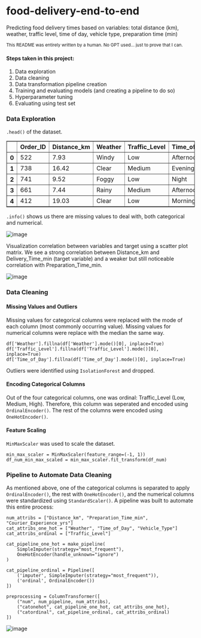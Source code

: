 # food-delivery-end-to-end
Predicting food delivery times based on variables: total distance (km), weather, traffic level, time of day, vehicle type, preparation time (min)

<sub>This README was entirely written by a human. No GPT used... just to prove that I can.</sub>

#### Steps taken in this project: 
1. Data exploration
2. Data cleaning
3. Data transformation pipeline creation
4. Training and evaluating models (and creating a pipeline to do so)
5. Hyperparameter tuning
6. Evaluating using test set

### Data Exploration

`.head()` of the dataset. 

<div>
<table border="1" class="dataframe">
  <thead>
    <tr style="text-align: right;">
      <th></th>
      <th>Order_ID</th>
      <th>Distance_km</th>
      <th>Weather</th>
      <th>Traffic_Level</th>
      <th>Time_of_Day</th>
      <th>Vehicle_Type</th>
      <th>Preparation_Time_min</th>
      <th>Courier_Experience_yrs</th>
      <th>Delivery_Time_min</th>
    </tr>
  </thead>
  <tbody>
    <tr>
      <th>0</th>
      <td>522</td>
      <td>7.93</td>
      <td>Windy</td>
      <td>Low</td>
      <td>Afternoon</td>
      <td>Scooter</td>
      <td>12</td>
      <td>1.0</td>
      <td>43</td>
    </tr>
    <tr>
      <th>1</th>
      <td>738</td>
      <td>16.42</td>
      <td>Clear</td>
      <td>Medium</td>
      <td>Evening</td>
      <td>Bike</td>
      <td>20</td>
      <td>2.0</td>
      <td>84</td>
    </tr>
    <tr>
      <th>2</th>
      <td>741</td>
      <td>9.52</td>
      <td>Foggy</td>
      <td>Low</td>
      <td>Night</td>
      <td>Scooter</td>
      <td>28</td>
      <td>1.0</td>
      <td>59</td>
    </tr>
    <tr>
      <th>3</th>
      <td>661</td>
      <td>7.44</td>
      <td>Rainy</td>
      <td>Medium</td>
      <td>Afternoon</td>
      <td>Scooter</td>
      <td>5</td>
      <td>1.0</td>
      <td>37</td>
    </tr>
    <tr>
      <th>4</th>
      <td>412</td>
      <td>19.03</td>
      <td>Clear</td>
      <td>Low</td>
      <td>Morning</td>
      <td>Bike</td>
      <td>16</td>
      <td>5.0</td>
      <td>68</td>
    </tr>
  </tbody>
</table>
</div>

`.info()` shows us there are missing values to deal with, both categorical and numerical. 

![image](https://github.com/user-attachments/assets/517d9f24-770f-4413-bed3-e7daca85f7a2)

Visualization correlation between variables and target using a scatter plot matrix. We see a strong correlation between Distance_km and Delivery_Time_min (target variable) and a weaker but still noticeable correlation with Preparation_Time_min.

![image](https://github.com/user-attachments/assets/c0b2179d-a085-4ffd-bffb-e96442e3b612)

### Data Cleaning

#### Missing Values and Outliers

Missing values for categorical columns were replaced with the mode of each column (most commonly occurring value). Missing values for numerical columns were replace with the median the same way.

```
df['Weather'].fillna(df['Weather'].mode()[0], inplace=True)
df['Traffic_Level'].fillna(df['Traffic_Level'].mode()[0], inplace=True)
df['Time_of_Day'].fillna(df['Time_of_Day'].mode()[0], inplace=True)
```

Outliers were identified using `IsolationForest` and dropped.

#### Encoding Categorical Columns

Out of the four categorical columns, one was ordinal: Traffic_Level (Low, Medium, High). Therefore, this column was seperated and encoded using `OrdinalEncoder()`. The rest of the columns were encoded using `OneHotEncoder()`.

#### Feature Scaling

`MinMaxScaler` was used to scale the dataset. 

```
min_max_scaler = MinMaxScaler(feature_range=(-1, 1))
df_num_min_max_scaled = min_max_scaler.fit_transform(df_num)
```

### Pipeline to Automate Data Cleaning

As mentioned above, one of the categorical columns is separated to apply `OrdinalEncoder()`, the rest with `OneHotEncoder()`, and the numerical columns were standardized using `StandardScaler()`. A pipeline was built to automate this entire process: 

```
num_attribs = ["Distance_km", "Preparation_Time_min", "Courier_Experience_yrs"]
cat_attribs_one_hot = ["Weather", "Time_of_Day", "Vehicle_Type"]
cat_attribs_ordinal = ["Traffic_Level"]

cat_pipeline_one_hot = make_pipeline(
    SimpleImputer(strategy="most_frequent"),
    OneHotEncoder(handle_unknown="ignore")
)

cat_pipeline_ordinal = Pipeline([
    ('imputer', SimpleImputer(strategy="most_frequent")),
    ('ordinal', OrdinalEncoder())
])

preprocessing = ColumnTransformer([
    ("num", num_pipeline, num_attribs),
    ("catonehot", cat_pipeline_one_hot, cat_attribs_one_hot),
    ("catordinal", cat_pipeline_ordinal, cat_attribs_ordinal)
])
```

![image](https://github.com/user-attachments/assets/563dbb47-4857-424c-87a5-b467864477af)

